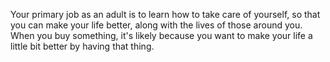 Your primary job as an adult is to learn how to take care of yourself,
so that you can make your life better,
along with the lives of those around you.
When you buy something, it's likely because you want to make your life a little bit better by having that thing.